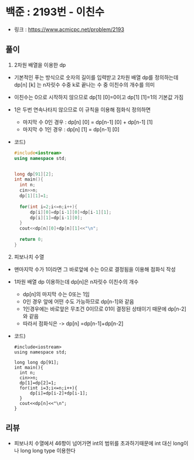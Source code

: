 # 백준 : 2193번 - 이친수 

* 링크 : https://www.acmicpc.net/problem/2193



## 풀이

1.  2차원 배열을 이용한 dp

* 기본적인 푸는 방식으로 숫자의 길이를 입력받고 2차원 배열 dp를 정의하는데 dp[n] [k] 는 n자릿수 수중 k로 끝나는 수 중 이친수의 개수를 의미

* 이친수는 0으로 시작하지 않으므로 dp[1] [0]=0이고 dp[1] [1]=1의 기본값 가짐

* 1은 두번 연속나타지 않으므로 이 규칙을 이용해 점화식 정의하면

  * 마지막 수 0인 경우 : dp[n] [0] = dp[n-1] [0] + dp[n-1] [1]
  * 마지막 수 1인 경우 : dp[n] [1] = dp[n-1] [0]

* 코드)

  ```c++
  #include<iostream>
  using namespace std;
  
  
  long dp[91][2];
  int main(){
  	int n;
  	cin>>n;
  	dp[1][1]=1;
  	
  	for(int i=2;i<=n;i++){	
  		dp[i][0]=dp[i-1][0]+dp[i-1][1];
  		dp[i][1]=dp[i-1][0];
  	}
  	cout<<dp[n][0]+dp[n][1]<<"\n";
  	
  	return 0;
  }
  ```

2.  피보나치 수열

* 맨마지막 수가 1이라면 그 바로앞에 수는 0으로 결정됨을 이용해 점화식 작성

* 1차원 배열 dp 이용하는데 dp[n]은 n자릿수 이친수의 개수

  * dp[n]의 마지막 수는 0또는 1임
  * 0인 경우 앞에 어떤 수도 가능하므로 dp[n-1]와 같음
  * 1인경우에는 바로앞은 무조건 0이므로 01이 결정된 상태이기 때문에 dp[n-2]와 같음
  * 따라서 점화식은 -> dp[n] =dp[n-1]+dp[n-2]

* 코드)

  ```
  #include<iostream>
  using namespace std;
  
  long long dp[91];
  int main(){
  	int n;
  	cin>>n;
  	dp[1]=dp[2]=1;
  	for(int i=3;i<=n;i++){
  		dp[i]=dp[i-2]+dp[i-1];
  	}
  	cout<<dp[n]<<"\n";
  }
  ```

  

## 리뷰

* 피보나치 수열에서 46항이 넘어가면 int의 범위를 초과하기때문에 int 대신 long이나 long long type 이용한다
